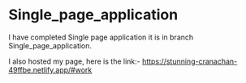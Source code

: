 # Single_page_application
I have completed Single page application it is in branch Single_page_application.



I also hosted my page, here is the link:- https://stunning-cranachan-49ffbe.netlify.app/#work
